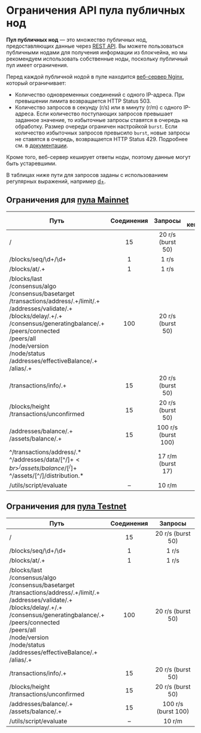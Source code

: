 # Ограничения API пула публичных нод

**Пул публичных нод** — это множество публичных нод, предоставляющих данные через [REST API](/ru/waves-node/node-api/). Вы можете пользоваться публичными нодами для получения информации из блокчейна, но мы рекомендуем использовать собственные ноды, поскольку публичный пул имеет ограничения.

Перед каждой публичной нодой в пуле находится <a href="https://www.nginx.com/">веб-сервер Nginx</a>, который ограничивает:
* Количество одновременных соединений с одного IP-адреса. При превышении лимита возвращается HTTP Status 503.
* Количество запросов в секунду (r/s) или в минуту (r/m) с одного IP-адреса. Если количество поступающих запросов превышает заданное значение, то избыточные запросы ставятся в очередь на обработку. Размер очереди ограничен настройкой `burst`. Если количество избыточных запросов превысило `burst`, новые запросы не ставятся в очередь, возвращается HTTP Status 429. Подробнее см. в <a href="http://nginx.org/ru/docs/http/ngx_http_limit_req_module.html">документации</a>.

Кроме того, веб-сервер кеширует ответы ноды, поэтому данные могут быть устаревшими.

В таблицах ниже пути для запросов заданы с использованием регулярных выражений, например [d+](https://stackoverflow.com/questions/2841550/what-does-d-mean-in-regular-expression-terms).

## Ограничения для [пула Mainnet](https://nodes.wavesnodes.com/)

| Путь | Соединения | Запросы | Время кеширования |
| --- | :---: | :---: | :---: |
| / | 15 | 20 r/s (burst 50) | 1 s |
| /blocks/seq/\d+/\d+ | 1 | 1 r/s | 5 s |
| /blocks/at/.+ | 1 | 1 r/s | 30 s |
|/blocks/last<br/>/consensus/algo<br/>/consensus/basetarget<br/>/transactions/address/.+/limit/.+<br/>/addresses/validate/.+<br/>/blocks/delay/.+/.+<br/>/consensus/generatingbalance/.+<br/>/peers/connected<br/>/peers/all<br/>/node/version<br/>/node/status<br/>/addresses/effectiveBalance/.+<br/>/alias/.+ | 100| 20 r/s (burst 50) | 1 s |
| /transactions/info/.+ | 15 | 20 r/s (burst 50) | 1 m |
| /blocks/height<br/>/transactions/unconfirmed | 15 | 20 r/s (burst 50) | 15 s |
| /addresses/balance/.+<br/>/assets/balance/.+ | 15 | 100 r/s (burst 100) | 3 s |
| ^/transactions/address/.\*<br/>^/addresses/data/[^/]+$<br>^/assets/balance/[^/]+$<br>^/assets/[^/]/distribution.\* | | 17 r/m (burst 17) | – |
| /utils/script/evaluate | – | 10 r/m | – |

## Ограничения для [пула Testnet](https://nodes-testnet.wavesnodes.com/)

| Путь | Соединения | Запросы |
| --- | :---: | :---: |
| / | 15 | 20 r/s (burst 50) | 1 s |
| /blocks/seq/\d+/\d+ | 1 | 1 r/s | 5 s |
| /blocks/at/.+ | 1 | 1 r/s | 30 s |
|/blocks/last<br/>/consensus/algo<br/>/consensus/basetarget<br/>/transactions/address/.+/limit/.+<br/>/addresses/validate/.+<br/>/blocks/delay/.+/.+<br/>/consensus/generatingbalance/.+<br/>/peers/connected<br/>/peers/all<br/>/node/version<br/>/node/status<br/>/addresses/effectiveBalance/.+<br/>/alias/.+ | 100| 20 r/s (burst 50) | 1 s |
| /transactions/info/.+ | 15 | 20 r/s (burst 50) | 1 m |
| /blocks/height<br/>/transactions/unconfirmed | 15 | 20 r/s (burst 50) | 15 s |
| /addresses/balance/.+<br/>/assets/balance/.+ | 15 | 100 r/s (burst 100) | 3 s |
| /utils/script/evaluate | – | 10 r/m | – |
